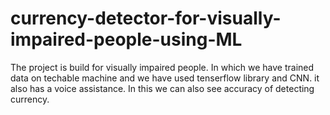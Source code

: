 # currency-detector-for-visually-impaired-people-using-ML
The project is build for visually impaired people. In which we have trained data on techable machine and we have used tenserflow library and CNN. it also has a voice assistance. In this we can also see accuracy of detecting currency.
